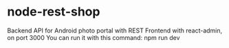 # node-rest-shop
 Backend API for Android photo portal with REST
 Frontend with react-admin, on port 3000
 You can run it with this command: npm run dev
